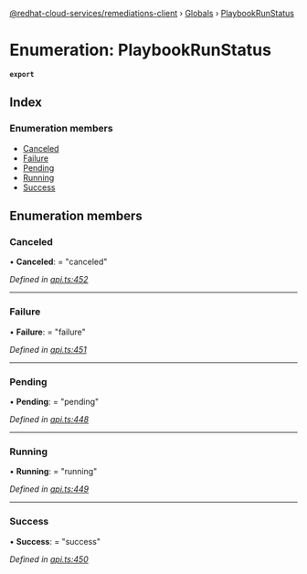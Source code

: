 [@redhat-cloud-services/remediations-client](../README.md) › [Globals](../globals.md) › [PlaybookRunStatus](playbookrunstatus.md)

# Enumeration: PlaybookRunStatus

**`export`** 

## Index

### Enumeration members

* [Canceled](playbookrunstatus.md#canceled)
* [Failure](playbookrunstatus.md#failure)
* [Pending](playbookrunstatus.md#pending)
* [Running](playbookrunstatus.md#running)
* [Success](playbookrunstatus.md#success)

## Enumeration members

###  Canceled

• **Canceled**: = "canceled"

*Defined in [api.ts:452](https://github.com/fhlavac/javascript-clients/blob/master/packages/remediations/api.ts#L452)*

___

###  Failure

• **Failure**: = "failure"

*Defined in [api.ts:451](https://github.com/fhlavac/javascript-clients/blob/master/packages/remediations/api.ts#L451)*

___

###  Pending

• **Pending**: = "pending"

*Defined in [api.ts:448](https://github.com/fhlavac/javascript-clients/blob/master/packages/remediations/api.ts#L448)*

___

###  Running

• **Running**: = "running"

*Defined in [api.ts:449](https://github.com/fhlavac/javascript-clients/blob/master/packages/remediations/api.ts#L449)*

___

###  Success

• **Success**: = "success"

*Defined in [api.ts:450](https://github.com/fhlavac/javascript-clients/blob/master/packages/remediations/api.ts#L450)*
